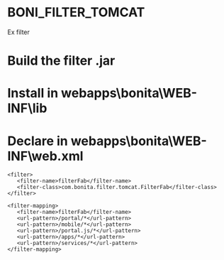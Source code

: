 # BONI_FILTER_TOMCAT
Ex filter

# Build the filter .jar
# Install in webapps\bonita\WEB-INF\lib
# Declare in webapps\bonita\WEB-INF\web.xml
    
	<filter>
	   <filter-name>filterFab</filter-name>
	   <filter-class>com.bonita.filter.tomcat.FilterFab</filter-class>
	</filter>
	
	<filter-mapping>
       <filter-name>filterFab</filter-name>
       <url-pattern>/portal/*</url-pattern>
       <url-pattern>/mobile/*</url-pattern>
       <url-pattern>/portal.js/*</url-pattern>
       <url-pattern>/apps/*</url-pattern>
       <url-pattern>/services/*</url-pattern>
	</filter-mapping>
